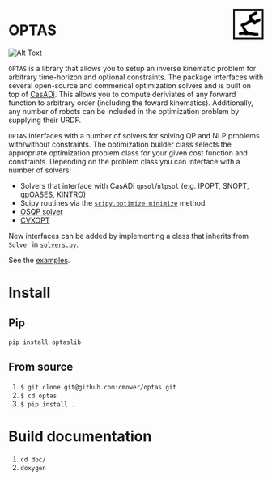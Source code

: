 <p align="center">
  <img src="doc/logo.png" width="60" align="right">
</p>

# OPTAS

![Alt Text](https://raw.githubusercontent.com/cmower/optas/master/fig8.gif)

`OPTAS` is a library that allows you to setup an inverse kinematic problem for arbitrary time-horizon and optional constraints.
The package interfaces with several open-source and commerical optimization solvers and is built on top of [CasADi](https://web.casadi.org/).
This allows you to compute deriviates of any forward function to arbitrary order (including the foward kinematics).
Additionally, any number of robots can be included in the optimization problem by supplying their URDF.

`OPTAS` interfaces with a number of solvers for solving QP and NLP problems with/without constraints.
The optimization builder class selects the appropriate optimization problem class for your given cost function and constraints.
Depending on the problem class you can interface with a number of solvers:
- Solvers that interface with CasADi `qpsol`/`nlpsol` (e.g. IPOPT, SNOPT, qpOASES, KINTRO)
- Scipy routines via the [`scipy.optimize.minimize`](https://docs.scipy.org/doc/scipy/reference/generated/scipy.optimize.minimize.html) method.
- [OSQP solver](https://osqp.org/)
- [CVXOPT](https://cvxopt.org/index.html)

New interfaces can be added by implementing a class that inherits from `Solver` in [`solvers.py`](https://github.com/cmower/optas/blob/master/optas/solver.py).

See the [examples](https://github.com/cmower/optas/tree/master/example).

# Install

## Pip

```
pip install optaslib
```

## From source

1. `$ git clone git@github.com:cmower/optas.git`
2. `$ cd optas`
3. `$ pip install .`

# Build documentation

1. `cd doc/`
2. `doxygen`
